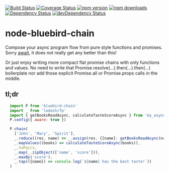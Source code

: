 [![Build Status](https://travis-ci.org/jamonkko/node-bluebird-chain.svg?branch=master)](https://travis-ci.org/jamonkko/node-bluebird-chain)
[![Coverage Status](https://coveralls.io/repos/github/jamonkko/node-bluebird-chain/badge.svg?branch=master)](https://coveralls.io/github/jamonkko/node-bluebird-chain?branch=master)
[![npm version](https://img.shields.io/npm/v/bluebird-chain.svg?style=flat-square)](https://www.npmjs.com/package/bluebird-chain)
[![npm downloads](https://img.shields.io/npm/dm/bluebird-chain.svg?style=flat-square)](https://www.npmjs.com/package/bluebird-chain)
[![Dependency Status](https://david-dm.org/jamonkko/node-bluebird-chain.svg)](https://david-dm.org/jamonkko/node-bluebird-chain)
[![devDependency Status](https://david-dm.org/jamonkko/node-bluebird-chain/dev-status.svg)](https://david-dm.org/jamonkko/node-bluebird-chain#info=devDependencies)
# node-bluebird-chain
Compose your async program flow from pure style functions and promises.
Sorry [await](https://tc39.github.io/ecmascript-asyncawait/#examples), it does not really get any better than this!

Or just enjoy writing more compact flat promise chains with only functions and values.
No need to write that Promise.resolve(...).then(...).then(...) boilerplate nor add those explicit Promise.all or Promise.props calls in the middle.


## tl;dr
```javascript
  import P from 'bluebird-chain'
  import _ from 'lodash/fp'
  import { getBooksReadAsync, calculateTasteScoreAsync } from 'my_async_functions'
  P.config({ aware: true })

  P.chain(
    ['John', 'Mary', 'Spirit'],
    _.reduce((res, name) => _.assign(res, {[name]: getBooksReadAsync(name)}), {}),
    _.mapValues((books) => calculateTasteScoreAsync(books)),
    _.toPairs,
    _.map(_.zipObject(['name', 'score'])),
    _.maxBy('score'),
    _.tap(({name}) => console.log(`${name} has the best taste!`))
  )
```
